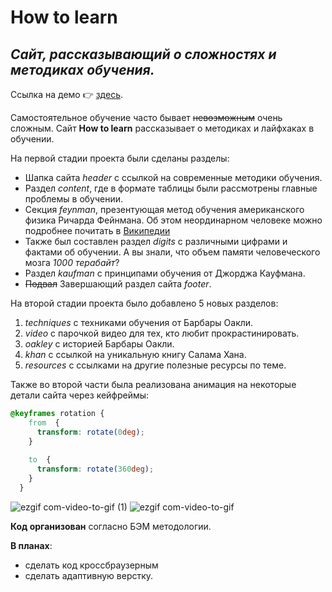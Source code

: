 # **How to learn**

## *Сайт, рассказывающий о сложностях и методиках обучения.*

Ссылка на демо :point_right: [здесь](https://how-to-learn-from-nastyanev.surge.sh/ "Ссылка опубликованного проекта на surge.sh").

Самостоятельное обучение часто бывает ~~невозможным~~ очень сложным. Сайт **How to learn** рассказывает о методиках и лайфхаках в обучении.

На первой стадии проекта были сделаны разделы:
  * Шапка сайта *header* с ссылкой на современные методики обучения.
  * Раздел *content*, где в формате таблицы были рассмотрены главные проблемы в обучении.
  * Секция *feynman*, презентующая метод обучения американского физика Ричарда Фейнмана. Об этом неординарном человеке можно подробнее почитать в [Википедии](https://ru.wikipedia.org/wiki/%D0%A4%D0%B5%D0%B9%D0%BD%D0%BC%D0%B0%D0%BD,_%D0%A0%D0%B8%D1%87%D0%B0%D1%80%D0%B4 "Ссылка на статью в Википедии")
  * Также был составлен раздел *digits* с различными цифрами и фактами об обучении. А вы знали, что объем памяти человеческого мозга _1000 терабайт_?
  * Раздел *kaufman* с принципами обучения от Джорджа Кауфмана.
  * ~~Подвал~~ Завершающий раздел сайта *footer*.

На второй стадии проекта было добавлено 5 новых разделов:
  1. *techniques* с техниками обучения от Барбары Оакли.
  2. *video* с парочкой видео для тех, кто любит прокрастинировать.
  3. *oakley* с историей Барбары Оакли.
  4. *khan* с ссылкой на уникальную книгу Салама Хана.
  5. *resources* с ссылками на другие полезные ресурсы по теме.

Также во второй части была реализована анимация на некоторые детали сайта через кейфреймы:
```css
@keyframes rotation {
    from  {
      transform: rotate(0deg);
    }
     
    to  {
      transform: rotate(360deg);
    }
  }
```

![ezgif com-video-to-gif (1)](https://github.com/NastyaNev/NastyaNev/assets/129982615/daa99a63-f1b0-47b9-9eef-b2d759756aeb) ![ezgif com-video-to-gif](https://github.com/NastyaNev/NastyaNev/assets/129982615/6d3a96e3-c9a5-4d57-b691-8561a960306a)

**Код организован** согласно БЭМ методологии.

**В планах**:

- сделать код кроссбраузерным
- сделать адаптивную верстку. 
